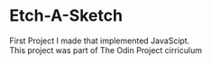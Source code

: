 <h1>Etch-A-Sketch</h1>
<p>First Project I made that implemented JavaScipt.<br>This project was part of The Odin Project cirriculum</p>
